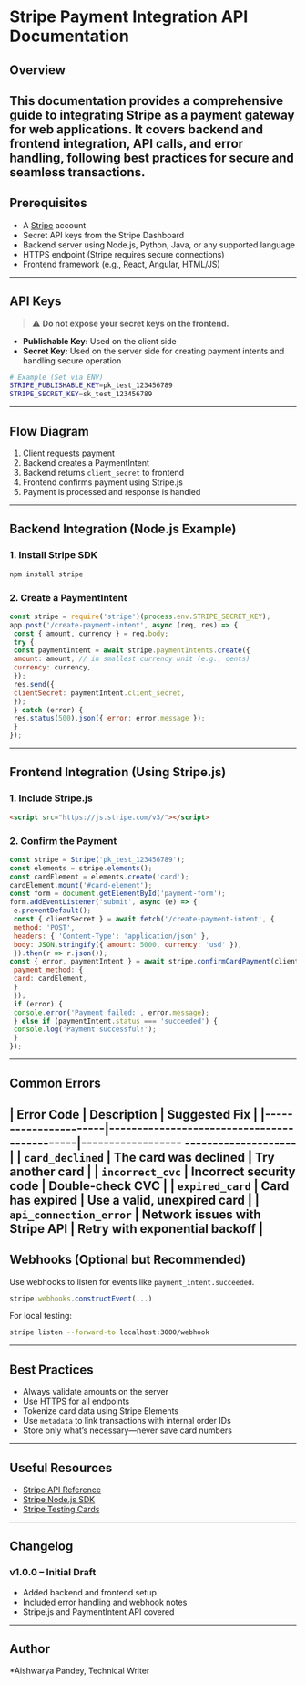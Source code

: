 # Stripe Payment Integration API Documentation
## Overview
This documentation provides a comprehensive guide to integrating Stripe as a payment
gateway for web applications. It covers backend and frontend integration, API calls, and
error handling, following best practices for secure and seamless transactions.
---
## Prerequisites
- A [Stripe](https://stripe.com/) account
- Secret API keys from the Stripe Dashboard
- Backend server using Node.js, Python, Java, or any supported language
- HTTPS endpoint (Stripe requires secure connections)
- Frontend framework (e.g., React, Angular, HTML/JS)
---
## API Keys
> ⚠️ **Do not expose your secret keys on the frontend.**
- **Publishable Key:** Used on the client side
- **Secret Key:** Used on the server side for creating payment intents and handling
secure operation
```bash
# Example (Set via ENV)
STRIPE_PUBLISHABLE_KEY=pk_test_123456789
STRIPE_SECRET_KEY=sk_test_123456789
```
---
## Flow Diagram
1. Client requests payment
2. Backend creates a PaymentIntent
3. Backend returns `client_secret` to frontend
4. Frontend confirms payment using Stripe.js
5. Payment is processed and response is handled
---
## Backend Integration (Node.js Example)
### 1. Install Stripe SDK
```bash
npm install stripe
```
### 2. Create a PaymentIntent
```javascript
const stripe = require('stripe')(process.env.STRIPE_SECRET_KEY);
app.post('/create-payment-intent', async (req, res) => {
 const { amount, currency } = req.body;
 try {
 const paymentIntent = await stripe.paymentIntents.create({
 amount: amount, // in smallest currency unit (e.g., cents)
 currency: currency,
 });
 res.send({
 clientSecret: paymentIntent.client_secret,
 });
 } catch (error) {
 res.status(500).json({ error: error.message });
 }
});
```
---
## Frontend Integration (Using Stripe.js)
### 1. Include Stripe.js
```html
<script src="https://js.stripe.com/v3/"></script>
```
### 2. Confirm the Payment
```javascript
const stripe = Stripe('pk_test_123456789');
const elements = stripe.elements();
const cardElement = elements.create('card');
cardElement.mount('#card-element');
const form = document.getElementById('payment-form');
form.addEventListener('submit', async (e) => {
 e.preventDefault();
 const { clientSecret } = await fetch('/create-payment-intent', {
 method: 'POST',
 headers: { 'Content-Type': 'application/json' },
 body: JSON.stringify({ amount: 5000, currency: 'usd' }),
 }).then(r => r.json());
const { error, paymentIntent } = await stripe.confirmCardPayment(clientSecret, {
 payment_method: {
 card: cardElement,
 }
 });
 if (error) {
 console.error('Payment failed:', error.message);
 } else if (paymentIntent.status === 'succeeded') {
 console.log('Payment successful!');
 }
});
```
---
## Common Errors
| Error Code | Description | Suggested Fix
 |
|----------------------|---------------------------------------------|------------------
--------------------|
| `card_declined` | The card was declined | Try another card
 |
| `incorrect_cvc` | Incorrect security code | Double-check CVC
 |
| `expired_card` | Card has expired | Use a valid,
unexpired card |
| `api_connection_error` | Network issues with Stripe API | Retry with
exponential backoff |
---
## Webhooks (Optional but Recommended)
Use webhooks to listen for events like `payment_intent.succeeded`.
```javascript
stripe.webhooks.constructEvent(...)
```
For local testing:
```bash
stripe listen --forward-to localhost:3000/webhook
```
---
## Best Practices
- Always validate amounts on the server
- Use HTTPS for all endpoints
- Tokenize card data using Stripe Elements
- Use `metadata` to link transactions with internal order IDs
- Store only what’s necessary—never save card numbers
---
## Useful Resources
- [Stripe API Reference](https://stripe.com/docs/api)
- [Stripe Node.js SDK](https://github.com/stripe/stripe-node)
- [Stripe Testing Cards](https://stripe.com/docs/testing)
---
## Changelog
### v1.0.0 – Initial Draft
- Added backend and frontend setup
- Included error handling and webhook notes
- Stripe.js and PaymentIntent API covered
---
## Author
*Aishwarya Pandey, Technical Writer 

